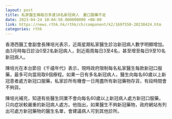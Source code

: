 ```yaml
---
layout: post
title: 私家醫生稱每日多達10名新冠病人　憂口服藥不足
date: 2023-04-24 10:04:50.000000000 +08:00
link: https://news.rthk.hk/rthk/ch/component/k2/1697550-20230424.htm
categories: rthk
---
```


香港西醫工會副會長陳培光表示，近兩星期私家醫生診治新冠病人數字明顯增加。由3月時每日診治0至2名新冠病人，到近兩周每日3至4名，甚至增至每日9至10名新冠病人。

陳培光在本台節目《千禧年代》表示，現時政府限制每名私家醫生每款新冠口服藥，最多可向當局取6個療程。如果一日有多名新冠病人，醫生向每名60歲以上新冠患者處方新冠口服藥，私家診所有機會一日用盡所有新冠藥物存貨，有段時間會不夠貨。

陳培光補充，知道有些醫生同業不會向每名60歲以上新冠病人處方新冠口服藥，只向症狀較嚴重的新冠病人處方。他指出，如果醫生不夠新冠藥物，政府網站有列出可處方新冠藥物的醫生名單，會建議病人可到其他診所。
